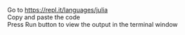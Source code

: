 Go to https://repl.it/languages/julia \
Copy and paste the code \
Press Run button to view the output in the terminal window
